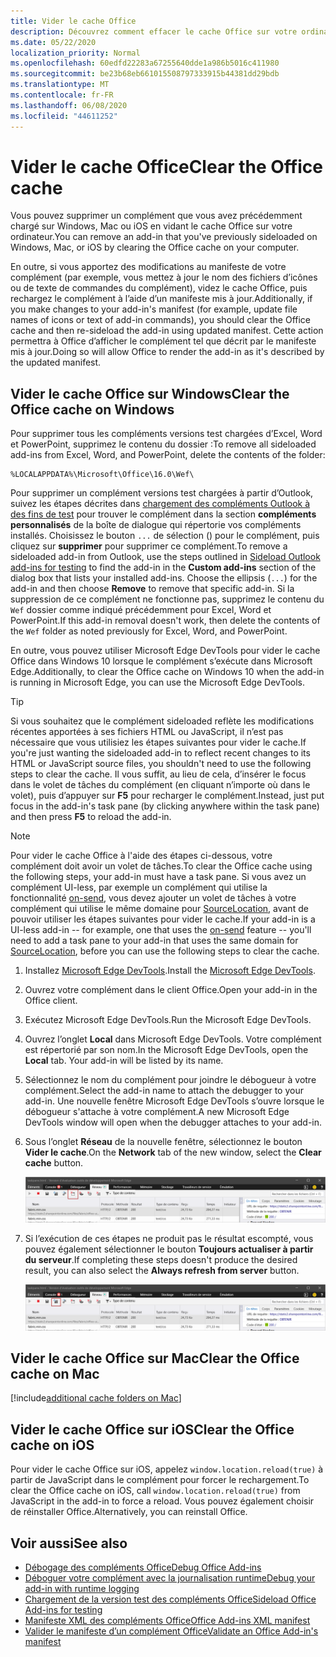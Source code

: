 ```yaml
---
title: Vider le cache Office
description: Découvrez comment effacer le cache Office sur votre ordinateur.
ms.date: 05/22/2020
localization_priority: Normal
ms.openlocfilehash: 60edfd22283a67255640dde1a986b5016c411980
ms.sourcegitcommit: be23b68eb661015508797333915b44381dd29bdb
ms.translationtype: MT
ms.contentlocale: fr-FR
ms.lasthandoff: 06/08/2020
ms.locfileid: "44611252"
---
```

# <a name="clear-the-office-cache"></a><span data-ttu-id="20052-103">Vider le cache Office</span><span class="sxs-lookup"><span data-stu-id="20052-103">Clear the Office cache</span></span>

<span data-ttu-id="20052-104">Vous pouvez supprimer un complément que vous avez précédemment chargé sur Windows, Mac ou iOS en vidant le cache Office sur votre ordinateur.</span><span class="sxs-lookup"><span data-stu-id="20052-104">You can remove an add-in that you've previously sideloaded on Windows, Mac, or iOS by clearing the Office cache on your computer.</span></span>

<span data-ttu-id="20052-105">En outre, si vous apportez des modifications au manifeste de votre complément (par exemple, vous mettez à jour le nom des fichiers d’icônes ou de texte de commandes du complément), videz le cache Office, puis rechargez le complément à l’aide d’un manifeste mis à jour.</span><span class="sxs-lookup"><span data-stu-id="20052-105">Additionally, if you make changes to your add-in's manifest (for example, update file names of icons or text of add-in commands), you should clear the Office cache and then re-sideload the add-in using updated manifest.</span></span> <span data-ttu-id="20052-106">Cette action permettra à Office d’afficher le complément tel que décrit par le manifeste mis à jour.</span><span class="sxs-lookup"><span data-stu-id="20052-106">Doing so will allow Office to render the add-in as it's described by the updated manifest.</span></span>

## <a name="clear-the-office-cache-on-windows"></a><span data-ttu-id="20052-107">Vider le cache Office sur Windows</span><span class="sxs-lookup"><span data-stu-id="20052-107">Clear the Office cache on Windows</span></span>

<span data-ttu-id="20052-108">Pour supprimer tous les compléments versions test chargées d’Excel, Word et PowerPoint, supprimez le contenu du dossier :</span><span class="sxs-lookup"><span data-stu-id="20052-108">To remove all sideloaded add-ins from Excel, Word, and PowerPoint, delete the contents of the folder:</span></span>

```text
%LOCALAPPDATA%\Microsoft\Office\16.0\Wef\
```

<span data-ttu-id="20052-109">Pour supprimer un complément versions test chargées à partir d’Outlook, suivez les étapes décrites dans [chargement des compléments Outlook à des fins de test](../outlook/sideload-outlook-add-ins-for-testing.md) pour trouver le complément dans la section **compléments personnalisés** de la boîte de dialogue qui répertorie vos compléments installés. Choisissez le bouton `...` de sélection () pour le complément, puis cliquez sur **supprimer** pour supprimer ce complément.</span><span class="sxs-lookup"><span data-stu-id="20052-109">To remove a sideloaded add-in from Outlook, use the steps outlined in [Sideload Outlook add-ins for testing](../outlook/sideload-outlook-add-ins-for-testing.md) to find the add-in in the **Custom add-ins** section of the dialog box that lists your installed add-ins. Choose the ellipsis (`...`) for the add-in and then choose **Remove** to remove that specific add-in.</span></span> <span data-ttu-id="20052-110">Si la suppression de ce complément ne fonctionne pas, supprimez le contenu du `Wef` dossier comme indiqué précédemment pour Excel, Word et PowerPoint.</span><span class="sxs-lookup"><span data-stu-id="20052-110">If this add-in removal doesn't work, then delete the contents of the `Wef` folder as noted previously for Excel, Word, and PowerPoint.</span></span>

<span data-ttu-id="20052-111">En outre, vous pouvez utiliser Microsoft Edge DevTools pour vider le cache Office dans Windows 10 lorsque le complément s’exécute dans Microsoft Edge.</span><span class="sxs-lookup"><span data-stu-id="20052-111">Additionally, to clear the Office cache on Windows 10 when the add-in is running in Microsoft Edge, you can use the Microsoft Edge DevTools.</span></span>

> [!TIP]
> <span data-ttu-id="20052-112">Si vous souhaitez que le complément sideloaded reflète les modifications récentes apportées à ses fichiers HTML ou JavaScript, il n’est pas nécessaire que vous utilisiez les étapes suivantes pour vider le cache.</span><span class="sxs-lookup"><span data-stu-id="20052-112">If you're just wanting the sideloaded add-in to reflect recent changes to its HTML or JavaScript source files, you shouldn't need to use the following steps to clear the cache.</span></span> <span data-ttu-id="20052-113">Il vous suffit, au lieu de cela, d’insérer le focus dans le volet de tâches du complément (en cliquant n’importe où dans le volet), puis d’appuyer sur **F5** pour recharger le complément.</span><span class="sxs-lookup"><span data-stu-id="20052-113">Instead, just put focus in the add-in's task pane (by clicking anywhere within the task pane) and then press **F5** to reload the add-in.</span></span>

> [!NOTE]
> <span data-ttu-id="20052-114">Pour vider le cache Office à l'aide des étapes ci-dessous, votre complément doit avoir un volet de tâches.</span><span class="sxs-lookup"><span data-stu-id="20052-114">To clear the Office cache using the following steps, your add-in must have a task pane.</span></span> <span data-ttu-id="20052-115">Si vous avez un complément UI-less, par exemple un complément qui utilise la fonctionnalité [on-send](../outlook/outlook-on-send-addins.md), vous devez ajouter un volet de tâches à votre complément qui utilise le même domaine pour [SourceLocation](../reference/manifest/sourcelocation.md), avant de pouvoir utiliser les étapes suivantes pour vider le cache.</span><span class="sxs-lookup"><span data-stu-id="20052-115">If your add-in is a UI-less add-in -- for example, one that uses the [on-send](../outlook/outlook-on-send-addins.md) feature -- you'll need to add a task pane to your add-in that uses the same domain for [SourceLocation](../reference/manifest/sourcelocation.md), before you can use the following steps to clear the cache.</span></span>

1. <span data-ttu-id="20052-116">Installez [Microsoft Edge DevTools](https://www.microsoft.com/p/microsoft-edge-devtools-preview/9mzbfrmz0mnj).</span><span class="sxs-lookup"><span data-stu-id="20052-116">Install the [Microsoft Edge DevTools](https://www.microsoft.com/p/microsoft-edge-devtools-preview/9mzbfrmz0mnj).</span></span>

2. <span data-ttu-id="20052-117">Ouvrez votre complément dans le client Office.</span><span class="sxs-lookup"><span data-stu-id="20052-117">Open your add-in in the Office client.</span></span>

3. <span data-ttu-id="20052-118">Exécutez Microsoft Edge DevTools.</span><span class="sxs-lookup"><span data-stu-id="20052-118">Run the Microsoft Edge DevTools.</span></span>

4. <span data-ttu-id="20052-119">Ouvrez l’onglet **Local** dans Microsoft Edge DevTools. Votre complément est répertorié par son nom.</span><span class="sxs-lookup"><span data-stu-id="20052-119">In the Microsoft Edge DevTools, open the **Local** tab. Your add-in will be listed by its name.</span></span>

5. <span data-ttu-id="20052-120">Sélectionnez le nom du complément pour joindre le débogueur à votre complément.</span><span class="sxs-lookup"><span data-stu-id="20052-120">Select the add-in name to attach the debugger to your add-in.</span></span> <span data-ttu-id="20052-121">Une nouvelle fenêtre Microsoft Edge DevTools s’ouvre lorsque le débogueur s'attache à votre complément.</span><span class="sxs-lookup"><span data-stu-id="20052-121">A new Microsoft Edge DevTools window will open when the debugger attaches to your add-in.</span></span>

6. <span data-ttu-id="20052-122">Sous l’onglet **Réseau** de la nouvelle fenêtre, sélectionnez le bouton **Vider le cache**.</span><span class="sxs-lookup"><span data-stu-id="20052-122">On the **Network** tab of the new window, select the **Clear cache** button.</span></span>

    ![Capture d’écran Microsoft Edge DevTools avec le bouton Vider le cache mis en évidence](../images/edge-devtools-clear-cache.png)

7. <span data-ttu-id="20052-124">Si l’exécution de ces étapes ne produit pas le résultat escompté, vous pouvez également sélectionner le bouton **Toujours actualiser à partir du serveur**.</span><span class="sxs-lookup"><span data-stu-id="20052-124">If completing these steps doesn't produce the desired result, you can also select the **Always refresh from server** button.</span></span>

    ![Capture d’écran Microsoft Edge DevTools avec le bouton Toujours actualiser à partir du serveur mis en évidence](../images/edge-devtools-refresh-from-server.png)

## <a name="clear-the-office-cache-on-mac"></a><span data-ttu-id="20052-126">Vider le cache Office sur Mac</span><span class="sxs-lookup"><span data-stu-id="20052-126">Clear the Office cache on Mac</span></span>

[!include[additional cache folders on Mac](../includes/mac-cache-folders.md)]

## <a name="clear-the-office-cache-on-ios"></a><span data-ttu-id="20052-127">Vider le cache Office sur iOS</span><span class="sxs-lookup"><span data-stu-id="20052-127">Clear the Office cache on iOS</span></span>

<span data-ttu-id="20052-128">Pour vider le cache Office sur iOS, appelez `window.location.reload(true)` à partir de JavaScript dans le complément pour forcer le rechargement.</span><span class="sxs-lookup"><span data-stu-id="20052-128">To clear the Office cache on iOS, call `window.location.reload(true)` from JavaScript in the add-in to force a reload.</span></span> <span data-ttu-id="20052-129">Vous pouvez également choisir de réinstaller Office.</span><span class="sxs-lookup"><span data-stu-id="20052-129">Alternatively, you can reinstall Office.</span></span>

## <a name="see-also"></a><span data-ttu-id="20052-130">Voir aussi</span><span class="sxs-lookup"><span data-stu-id="20052-130">See also</span></span>

- [<span data-ttu-id="20052-131">Débogage des compléments Office</span><span class="sxs-lookup"><span data-stu-id="20052-131">Debug Office Add-ins</span></span>](debug-add-ins-using-f12-developer-tools-on-windows-10.md)
- [<span data-ttu-id="20052-132">Déboguer votre complément avec la journalisation runtime</span><span class="sxs-lookup"><span data-stu-id="20052-132">Debug your add-in with runtime logging</span></span>](runtime-logging.md)
- [<span data-ttu-id="20052-133">Chargement de la version test des compléments Office</span><span class="sxs-lookup"><span data-stu-id="20052-133">Sideload Office Add-ins for testing</span></span>](sideload-office-add-ins-for-testing.md)
- [<span data-ttu-id="20052-134">Manifeste XML des compléments Office</span><span class="sxs-lookup"><span data-stu-id="20052-134">Office Add-ins XML manifest</span></span>](../develop/add-in-manifests.md)
- [<span data-ttu-id="20052-135">Valider le manifeste d’un complément Office</span><span class="sxs-lookup"><span data-stu-id="20052-135">Validate an Office Add-in's manifest</span></span>](troubleshoot-manifest.md)
